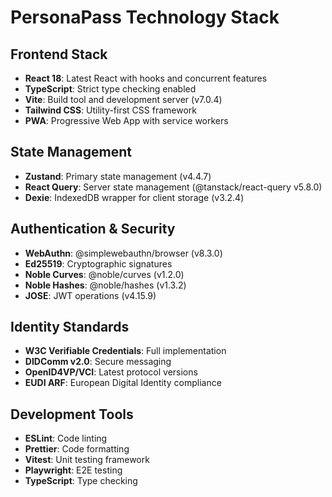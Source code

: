 # PersonaPass Technology Stack

## Frontend Stack
- **React 18**: Latest React with hooks and concurrent features
- **TypeScript**: Strict type checking enabled
- **Vite**: Build tool and development server (v7.0.4)
- **Tailwind CSS**: Utility-first CSS framework
- **PWA**: Progressive Web App with service workers

## State Management
- **Zustand**: Primary state management (v4.4.7)
- **React Query**: Server state management (@tanstack/react-query v5.8.0)
- **Dexie**: IndexedDB wrapper for client storage (v3.2.4)

## Authentication & Security
- **WebAuthn**: @simplewebauthn/browser (v8.3.0)
- **Ed25519**: Cryptographic signatures
- **Noble Curves**: @noble/curves (v1.2.0)
- **Noble Hashes**: @noble/hashes (v1.3.2)
- **JOSE**: JWT operations (v4.15.9)

## Identity Standards
- **W3C Verifiable Credentials**: Full implementation
- **DIDComm v2.0**: Secure messaging
- **OpenID4VP/VCI**: Latest protocol versions
- **EUDI ARF**: European Digital Identity compliance

## Development Tools
- **ESLint**: Code linting
- **Prettier**: Code formatting
- **Vitest**: Unit testing framework
- **Playwright**: E2E testing
- **TypeScript**: Type checking